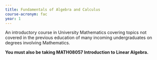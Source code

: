 ```yaml
---
title: Fundamentals of Algebra and Calculus
course-acronym: fac
year: 1
---
```


An introductory course in University Mathematics covering topics not covered in the previous education of many incoming undergraduates on degrees involving Mathematics.

**You must also be taking MATH08057 Introduction to Linear Algebra.**